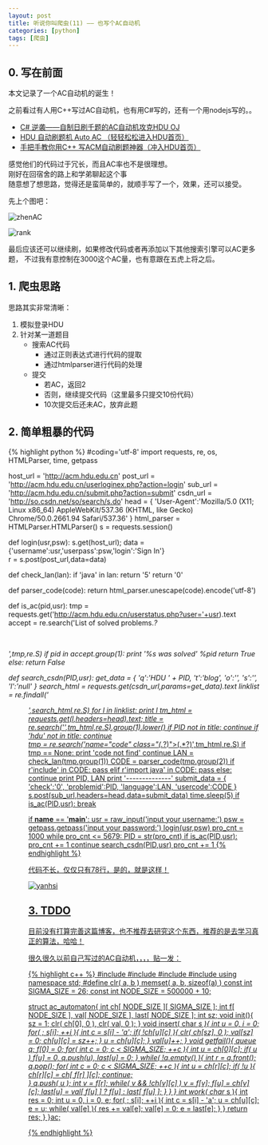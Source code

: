 ```yaml
---
layout: post
title: 听说你叫爬虫(11) —— 也写个AC自动机
categories: [python]
tags: [爬虫]
---
```



## 0. 写在前面

本文记录了一个AC自动机的诞生！

之前看过有人用C++写过AC自动机，也有用C#写的，还有一个用nodejs写的。。  

- [C# 逆袭——自制日刷千题的AC自动机攻克HDU OJ][1]
- [HDU 自动刷题机 Auto AC （轻轻松松进入HDU首页）][2]
- [手把手教你用C++ 写ACM自动刷题神器（冲入HDU首页）][3]


感觉他们的代码过于冗长，而且AC率也不是很理想。  
刚好在回宿舍的路上和学弟聊起这个事   
随意想了想思路，觉得还是蛮简单的，就顺手写了一个，效果，还可以接受。  

先上个图吧：  

![zhenAC][4]

![rank][5]

最后应该还可以继续刷，如果修改代码或者再添加以下其他搜索引擎可以AC更多题，
不过我有意控制在3000这个AC量，也有意跟在五虎上将之后。  

## 1.  爬虫思路

思路其实非常清晰：

1. 模拟登录HDU
2. 针对某一道题目
    - 搜索AC代码
        - 通过正则表达式进行代码的提取
        - 通过htmlparser进行代码的处理
    - 提交
        - 若AC，返回2
        - 否则，继续提交代码（这里最多只提交10份代码）
        - 10次提交后还未AC，放弃此题

## 2. 简单粗暴的代码  

{% highlight python %}
#coding='utf-8'
import requests, re, os, HTMLParser, time, getpass

host_url = 'http://acm.hdu.edu.cn'
post_url = 'http://acm.hdu.edu.cn/userloginex.php?action=login'
sub_url = 'http://acm.hdu.edu.cn/submit.php?action=submit'
csdn_url = 'http://so.csdn.net/so/search/s.do'
head = { 'User-Agent':'Mozilla/5.0 (X11; Linux x86_64) AppleWebKit/537.36 (KHTML, like Gecko) Chrome/50.0.2661.94 Safari/537.36' }
html_parser = HTMLParser.HTMLParser()
s = requests.session()

def login(usr,psw):	
	s.get(host_url);
	data = {'username':usr,'userpass':psw,'login':'Sign In'}	
	r = s.post(post_url,data=data)

def check_lan(lan):
	if 'java' in lan:
		return '5'
	return '0'

def parser_code(code):
	return html_parser.unescape(code).encode('utf-8')

def is_ac(pid,usr):
	tmp = requests.get('http://acm.hdu.edu.cn/userstatus.php?user='+usr).text
	accept = re.search('List of solved problems</font></h3>.*?<p align=left><script language=javascript>(.*?)</script><br></p>',tmp,re.S)
	if pid in accept.group(1):
		print '%s was solved' %pid
		return True
	else:
		return False

def search_csdn(PID,usr): 
	get_data = { 'q':'HDU ' + PID,	't':'blog',	'o':'', 's':'',	'l':'null'	}
	search_html = requests.get(csdn_url,params=get_data).text
	linklist = re.findall('<dd class="search-link"><a href="(.*?)" target="_blank">',search_html,re.S)
	for l in linklist:
		print l
		tm_html = requests.get(l,headers=head).text;
		title = re.search('<title>(.*?)</title>',tm_html,re.S).group(1).lower()
		if PID not in title:
			continue
		if 'hdu' not in title:
			continue			
		tmp = re.search('name="code" class="(.*?)">(.*?)</pre>',tm_html,re.S)
		if tmp == None:
			print 'code not find'
			continue
		LAN = check_lan(tmp.group(1))
		CODE =  parser_code(tmp.group(2))
		if r'include' in CODE:
			pass
		elif r'import java' in CODE:
			pass
		else:
			continue
		print PID, LAN
		print '--------------'
		submit_data = { 'check':'0', 'problemid':PID, 'language':LAN, 'usercode':CODE }
		s.post(sub_url,headers=head,data=submit_data)
		time.sleep(5)
		if is_ac(PID,usr):
			break
	 
if __name__ == '__main__':
	usr = raw_input('input your username:')
	psw = getpass.getpass('input your password:')
	login(usr,psw)
	pro_cnt = 1000
	while pro_cnt <= 5679:
		PID = str(pro_cnt)
		if is_ac(PID,usr):
			pro_cnt += 1
			continue
		search_csdn(PID,usr)
		pro_cnt += 1
{% endhighlight %}

代码不长，仅仅只有78行，是的，就是这样！

![yanhsi][6]

## 3. TDDO

目前没有打算完善这篇博客，也不推荐去研究这个东西，推荐的是去学习真正的算法，哈哈！ 


很久很久以前自己写过的AC自动机，，，，贴一发： 

{% highlight c++ %}
#include <cstdio>
#include <cstring>
#include <algorithm>
#include <queue>
using namespace std;
#define clr( a, b ) memset( a, b, sizeof(a) )
const int SIGMA_SIZE = 26;
const int NODE_SIZE = 500000 + 10;

struct ac_automaton{
    int ch[ NODE_SIZE ][ SIGMA_SIZE ];
    int f[ NODE_SIZE ], val[ NODE_SIZE ], last[ NODE_SIZE ];
    int sz;
    void init(){
        sz = 1;
        clr( ch[0], 0 ), clr( val, 0 );
    }
    void insert( char *s ){
        int u = 0, i = 0;
        for( ; s[i]; ++i ){
            int c = s[i] - 'a';
            if( !ch[u][c] ){
                clr( ch[sz], 0 );
                val[sz] = 0;
                ch[u][c] = sz++;
            }
            u = ch[u][c];
        }
        val[u]++;
    }
    void getfail(){
        queue<int> q;
        f[0] = 0;
        for( int c = 0; c < SIGMA_SIZE; ++c ){
            int u = ch[0][c];
            if( u ) f[u] = 0, q.push(u), last[u] = 0;
        }
        while( !q.empty() ){
            int r = q.front(); q.pop();
            for( int c = 0; c < SIGMA_SIZE; ++c ){
                int u = ch[r][c];
                if( !u ){
                    ch[r][c] = ch[ f[r] ][c];
                    continue;    
                } 
                q.push( u );
                int v = f[r];
                while( v && !ch[v][c] ) v = f[v];
                f[u] = ch[v][c];
                last[u] = val[ f[u] ] ? f[u] : last[ f[u] ];
            }
        }
    }
    int work( char* s ){
        int res = 0;
        int u = 0, i = 0, e;
        for( ; s[i]; ++i ){
            int c = s[i] - 'a';
            u = ch[u][c];
            e = u;
            while( val[e] ){
                res += val[e];
                val[e] = 0;
                e = last[e];
            }
        }
        return res;
    } 
}ac;

{% endhighlight %}

  [1]: http://www.cnblogs.com/zjutlitao/p/4337775.html
  [2]: http://m.blog.csdn.net/article/details?id=51242562
  [3]: http://blog.csdn.net/nk_test/article/details/49497017
  [4]: http://7xi3e9.com1.z0.glb.clouddn.com/ACpaiming.png
  [5]: http://7xi3e9.com1.z0.glb.clouddn.com/ACrank_meitu_1.jpg
  [6]: http://7xi3e9.com1.z0.glb.clouddn.com/ACyanshi.png
